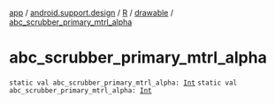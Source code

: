 [app](../../../index.md) / [android.support.design](../../index.md) / [R](../index.md) / [drawable](index.md) / [abc_scrubber_primary_mtrl_alpha](.)

# abc_scrubber_primary_mtrl_alpha

`static val abc_scrubber_primary_mtrl_alpha: `[`Int`](https://kotlinlang.org/api/latest/jvm/stdlib/kotlin/-int/index.html)
`static val abc_scrubber_primary_mtrl_alpha: `[`Int`](https://kotlinlang.org/api/latest/jvm/stdlib/kotlin/-int/index.html)